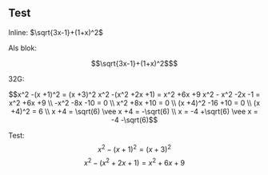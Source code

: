 ## Test
Inline: $\sqrt{3x-1}+(1+x)^2$

Als blok:
```math
\sqrt{3x-1}+(1+x)^2$
```

32G:
```math
x^2 -(x +1)^2 = (x +3)^2
x^2 -(x^2 +2x +1) = x^2 +6x +9
x^2 - x^2 -2x -1 = x^2 +6x +9 \\
-x^2 -8x -10 = 0 \\
x^2 +8x +10 = 0 \\
(x +4)^2 -16 +10 = 0 \\
(x +4)^2 = 6 \\
x +4 = \sqrt(6) \vee x +4 = -\sqrt(6) \\
x = -4 +\sqrt(6) \vee x = -4 -\sqrt(6)
```

Test:
$$x^2 -(x +1)^2 = (x +3)^2$$
$$x^2 -(x^2 +2x +1) = x^2 +6x +9$$
